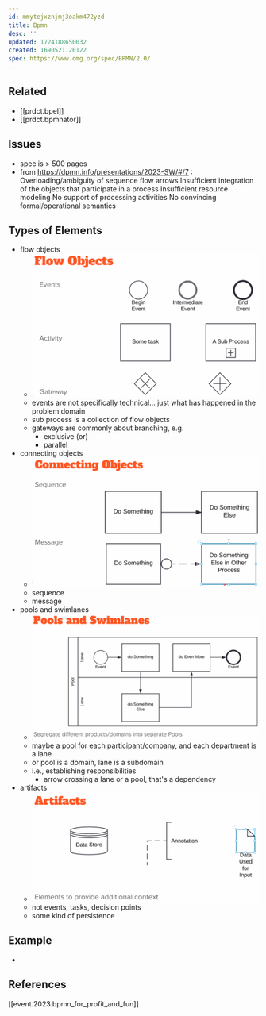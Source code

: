```yaml
---
id: mmytejxznjmj3oakm472yzd
title: Bpmn
desc: ''
updated: 1724188650032
created: 1690521120122
spec: https://www.omg.org/spec/BPMN/2.0/
---
```


## Related

- [[prdct.bpel]]
- [[prdct.bpmnator]]



## Issues

- spec is > 500 pages
- from https://dpmn.info/presentations/2023-SW/#/7 :
    Overloading/ambiguity of sequence flow arrows
    Insufficient integration of the objects that participate in a process
    Insufficient resource modeling
    No support of processing activities
    No convincing formal/operational semantics


## Types of Elements

- flow objects
  - ![](/assets/images/2023-11-28-09-22-37.png)
  - events are not specifically technical... just what has happened in the problem domain
  - sub process is a collection of flow objects
  - gateways are commonly about branching, e.g. 
    - exclusive (or) 
    - parallel
- connecting objects
  - ![](/assets/images/2023-11-28-09-25-11.png)
  - sequence
  - message
- pools and swimlanes
  - ![](/assets/images/2023-11-28-09-25-50.png)
  - maybe a pool for each participant/company, and each department is a lane
  - or pool is a domain, lane is a subdomain
  - i.e., establishing responsibilities
    - arrow crossing a lane or a pool, that's a dependency
- artifacts
  - ![](/assets/images/2023-11-28-09-27-54.png)
  - not events, tasks, decision points
  - some kind of persistence

## Example

- 

## References

[[event.2023.bpmn_for_profit_and_fun]]